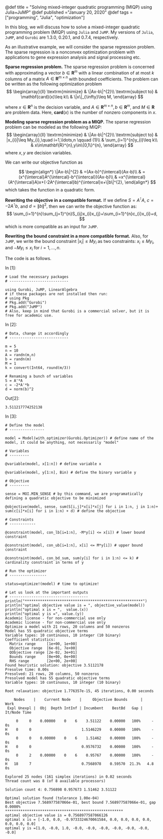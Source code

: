 @def title = "Solving mixed-integer quadratic programming (MIQP) using Julia+JuMP"
@def published ="January 20, 2020"
@def tags =["programming", "Julia", "optimization"]

In this blog, we will discuss how to solve a mixed-integer quadratic programming problem (MIQP) using `Julia` and `JuMP`. My versions of `Julia`, `JuMP`, and `Gurobi` are 1.3.0, 0.20.1, and 0.7.4, respectively.

As an illustrative example, we will consider the sparse regression problem. The sparse regression is a nonconvex optimization problem with applications to gene expression analysis and signal processing etc.

**Sparse regression problem.** The sparse regression problem is concerned with approximating a vector $b\in\mathbf{R}^{m}$ with a linear combination of at most $k$ columns of a matrix $A\in\mathbf{R}^{m\times n}$ with bounded coefficients. The problem can be written as the following optimization problem  
$$
\begin{array}{ll} \textrm{minimize} & \|Ax-b\|^{2}\\ \textrm{subject to} & \mathbf{card}(x)\leq k\\ & \|x\|_{\infty}\leq M, \end{array} 
$$


where $x\in\mathbf{R}^{n}$ is the decision variable, and $A\in\mathbf{R}^{m\times n},b\in\mathbf{R}^{m},$ and $M\in\mathbf{R}$ are problem data. Here, $\mathbf{card}(x)$ is the number of nonzero components in $x$.

**Modeling sparse regression problem as a MIQP.** The sparse regression problem can be modeled as the following MIQP: 
$$
\begin{array}{ll} \textrm{minimize} & \|Ax-b\|^{2}\\ \textrm{subject to} & |x_{i}|\leq My_{i},\quad i=1,\ldots,n \qquad (1)\\ & \sum_{i=1}^{n}y_{i}\leq k\\ & x\in\mathbf{R}^{n},y\in\{0,1\}^{n}, \end{array}
$$
 where $x, y$ are decision variables.

We can write our objective function as 


$$
\begin{align*} \|Ax-b\|^{2} & =(Ax-b)^{\intercal}(Ax-b)\\ & =(x^{\intercal}A^{\intercal}-b^{\intercal})(Ax-b)\\ & =x^{\intercal}(A^{\intercal}A)x+(-2A^{\intercal}b)^{\intercal}x+\|b\|^{2}, 
\end{align*}
$$
which takes the function in a quadratic form.

**Rewriting the objective in a compatible format.** If we define $S=A^{\intercal}A,$ $c=-2A^{\intercal}b,$ and $d=\|b\|^{2},$ then we can write the objective function as: $$ \sum_{i=1}^{n}\sum_{j=1}^{n}S_{ij}x_{i}x_{j}+\sum_{i=1}^{n}c_{i}x_{i}+d, $$ which is more compatible as an input for `JuMP`.

**Rewriting the bound constraint in a more compatible format.** Also, for `JuMP`, we write the bound constraint $|x_{i}|\leq My_{i}$ as two constraints: $x_i \leq M y_i$, and $-M y_i \leq x_i$ for $i=1,\ldots,n$.

The code is as follows.

In [1]:

```
# Load the necessary packages
# ---------------------------

using Gurobi, JuMP, LinearAlgebra
# if these packages are not installed then run:
# using Pkg
# Pkg.add("Gurobi")
# Pkg.add("JuMP")
# Also, keep in mind that Gurobi is a commercial solver, but it is free for academic use.
```

In [2]:

```
# Data, change it accordingly
# ---------------------------

m = 5
n = 10
A = randn(m,n)
b = randn(m)
M = 1
k = convert(Int64, round(m/3))

# Renaming a bunch of variables
S = A'*A
c = -2*A'*b
d = norm(b)^2
```

Out[2]:

```
3.511217774252138
```

In [3]:

```
# Define the model
# ----------------

model = Model(with_optimizer(Gurobi.Optimizer)) # define name of the model, it could be anything, not necessarily "model"

# Variables
# ---------

@variable(model, x[1:n]) # define variable x 

@variable(model, y[1:n], Bin) # define the binary variable y

# Objective
# ---------

sense = MOI.MIN_SENSE # by this command, we are programatically defining a quadratic objective to be minimized 

@objective(model, sense, sum(S[i,j]*x[i]*x[j] for i in 1:n, j in 1:n)+ sum(c[i]*x[i] for i in 1:n) + d) # define the objective

# Constraints
# ------------

@constraint(model, con_lb[i=1:n], -M*y[i] <= x[i]) # lower bound constraint

@constraint(model, con_ub[i=1:n], x[i] <= M*y[i]) # upper bound constraint

@constraint(model, con_bd_sum, sum(y[i] for i in 1:n) <= k) # cardinality constraint in terms of y

# Run the optimizer
# -----------------

status=optimize!(model) # time to optimize!

# Let us look at the important outputs 
# ------------------------------------
println("******************************************************")
println("optimal objective value is = ", objective_value(model))
println("optimal x is = ",  value.(x))
println("optimal y is =", value.(y))
Academic license - for non-commercial use only
Academic license - for non-commercial use only
Optimize a model with 21 rows, 20 columns and 50 nonzeros
Model has 55 quadratic objective terms
Variable types: 10 continuous, 10 integer (10 binary)
Coefficient statistics:
  Matrix range     [1e+00, 1e+00]
  Objective range  [6e-01, 7e+00]
  QObjective range [2e-02, 3e+01]
  Bounds range     [0e+00, 0e+00]
  RHS range        [2e+00, 2e+00]
Found heuristic solution: objective 3.5112178
Presolve time: 0.00s
Presolved: 21 rows, 20 columns, 50 nonzeros
Presolved model has 55 quadratic objective terms
Variable types: 10 continuous, 10 integer (10 binary)

Root relaxation: objective 1.776357e-15, 45 iterations, 0.00 seconds

    Nodes    |    Current Node    |     Objective Bounds      |     Work
 Expl Unexpl |  Obj  Depth IntInf | Incumbent    BestBd   Gap | It/Node Time

     0     0    0.00000    0    6    3.51122    0.00000   100%     -    0s
H    0     0                       1.5146229    0.00000   100%     -    0s
     0     0    0.00000    0    6    1.51462    0.00000   100%     -    0s
H    0     0                       0.9576732    0.00000   100%     -    0s
     0     2    0.00000    0    6    0.95767    0.00000   100%     -    0s
H   18     7                       0.7568978    0.59570  21.3%   4.8    0s

Explored 25 nodes (161 simplex iterations) in 0.02 seconds
Thread count was 8 (of 8 available processors)

Solution count 4: 0.756898 0.957673 1.51462 3.51122 

Optimal solution found (tolerance 1.00e-04)
Best objective 7.568977587066e-01, best bound 7.568977587066e-01, gap 0.0000%
******************************************************
optimal objective value is = 0.7568977587066126
optimal x is = [-1.0, 0.0, -0.9733324670061584, 0.0, 0.0, 0.0, 0.0, 0.0, 0.0, 0.0]
optimal y is =[1.0, -0.0, 1.0, -0.0, -0.0, -0.0, -0.0, -0.0, -0.0, -0.0]
```
